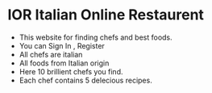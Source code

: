 
# IOR Italian Online Restaurent


- This website for finding chefs and best foods.
- You can Sign In , Register
- All chefs are italian 
- All foods from Italian origin
- Here 10 brillient chefs you find. 
- Each chef contains 5 delecious recipes.